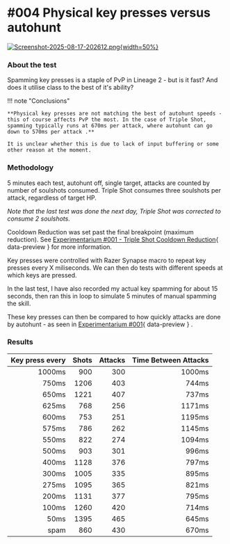 # #004 Physical key presses versus autohunt

<link rel="stylesheet" href="/faq/essence/styles/style.css">

[![Screenshot-2025-08-17-202612.png](https://i.postimg.cc/4ykdmgd5/Screenshot-2025-08-17-202612.png){width=50%}](https://postimg.cc/3417cz24)

### About the test
Spamming key presses is a staple of PvP in Lineage 2 - but is it fast? And does it utilise class to the best of it's ability?

!!! note "Conclusions"

    **Physical key presses are not matching the best of autohunt speeds - this of course affects PvP the most. In the case of Triple Shot, spamming typically runs at 670ms per attack, where autohunt can go down to 570ms per attack .**

    It is unclear whether this is due to lack of input buffering or some other reason at the moment.


### Methodology
5 minutes each test, autohunt off, single target, attacks are counted by number of soulshots consumed. Triple Shot consumes three soulshots per attack, regardless of target HP.

*Note that the last test was done the next day, Triple Shot was corrected to consume 2 soulshots.*

Cooldown Reduction was set past the final breakpoint (maximum reduction). See [Experimentarium #001 - Triple Shot Cooldown Reduction](https://tab1-web.github.io/faq/essence/exp001/){ data-preview } for more information.

Key presses were controlled with Razer Synapse macro to repeat key presses every X miliseconds. We can then do tests with different speeds at which keys are pressed.

In the last test, I have also recorded my actual key spamming for about 15 seconds, then ran this in loop to simulate 5 minutes of manual spamming the skill.

These key presses can then be compared to how quickly attacks are done by autohunt - as seen in [Experimentarium #001](https://tab1-web.github.io/faq/essence/exp001/){ data-preview } .

### Results

| Key press every | Shots | Attacks | Time Between Attacks |
|-----:|---:|---:|---: |
| 1000ms | 900 | 300 | 1000ms |
| 750ms | 1206 | 403 | 744ms |
| 650ms | 1221 | 407 | 737ms |
| 625ms | 768 | 256 | 1171ms |
| 600ms | 753 | 251 | 1195ms |
| 575ms | 786 | 262 | 1145ms |
| 550ms | 822 | 274 | 1094ms |
| 500ms | 903 | 301 | 996ms |
| 400ms | 1128 | 376 | 797ms |
| 300ms | 1005 | 335 | 895ms |
| 275ms | 1095 | 365 | 821ms |
| 200ms | 1131 | 377 | 795ms |
| 100ms | 1260 | 420 | 714ms |
| 50ms | 1395 | 465 | 645ms |
| spam | 860 | 430 | 670ms |  


